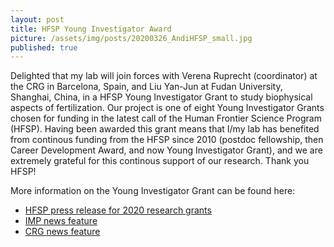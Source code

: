 ```yaml
---
layout: post
title: HFSP Young Investigator Award
picture: /assets/img/posts/20200326_AndiHFSP_small.jpg
published: true
---
```

Delighted that my lab will join forces with Verena Ruprecht (coordinator) at the CRG in Barcelona, Spain, and Liu Yan-Jun at Fudan University, Shanghai, China, in a HFSP Young Investigator Grant to study biophysical aspects of fertilization. 
Our project is one of eight Young Investigator Grants chosen for funding in the latest call of the Human Frontier Science Program (HFSP). Having been awarded this grant means that I/my lab has benefited from continous funding from the HFSP since 2010 (postdoc fellowship, then Career Development Award, and now Young Investigator Grant), and we are extremely grateful for this continous support of our research. Thank you HFSP!

More information on the Young Investigator Grant can be found here:
- [HFSP press release for 2020 research grants](https://www.hfsp.org/sites/default/files/Communications/PR%20HFSP%202020%20Research%20Grants.pdf)
- [IMP news feature](https://www.imp.ac.at/news/article/hfsp-grant-to-study-fertilisation/)
- [CRG news feature](https://www.crg.eu/en/news/how-do-sperm-and-egg-fuse-together-new-funding-uncover-mysteries-fertilisation)

